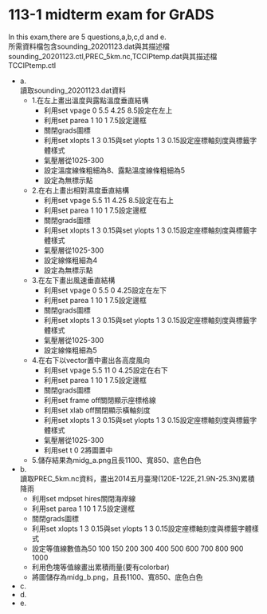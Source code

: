 # 113-1 midterm exam for GrADS
In this exam,there are 5 questions,a,b,c,d and e.  
所需資料檔包含sounding_20201123.dat與其描述檔sounding_20201123.ctl,PREC_5km.nc,TCCIPtemp.dat與其描述檔TCCIPtemp.ctl  
- a.  
  讀取sounding_20201123.dat資料  
  - 1.在左上畫出溫度與露點溫度垂直結構
    - 利用set vpage 0 5.5 4.25 8.5設定在左上
    - 利用set parea 1 10 1 7.5設定邊框
    - 關閉grads圖標
    - 利用set xlopts 1 3 0.15與set ylopts 1 3 0.15設定座標軸刻度與標籤字體樣式
    - 氣壓層從1025-300
    - 設定溫度線條粗細為8、露點溫度線條粗細為5
    - 設定為無標示點
  - 2.在右上畫出相對濕度垂直結構  
    - 利用set vpage 5.5 11 4.25 8.5設定在右上
    - 利用set parea 1 10 1 7.5設定邊框
    - 關閉grads圖標
    - 利用set xlopts 1 3 0.15與set ylopts 1 3 0.15設定座標軸刻度與標籤字體樣式
    - 氣壓層從1025-300
    - 設定線條粗細為4
    - 設定為無標示點  
  - 3.在左下畫出風速垂直結構
    - 利用set vpage 0 5.5 0 4.25設定在左下
    - 利用set parea 1 10 1 7.5設定邊框
    - 關閉grads圖標
    - 利用set xlopts 1 3 0.15與set ylopts 1 3 0.15設定座標軸刻度與標籤字體樣式
    - 氣壓層從1025-300
    - 設定線條粗細為5  
  - 4.在右下以vector置中畫出各高度風向
    - 利用set vpage 5.5 11 0 4.25設定在右下
    - 利用set parea 1 10 1 7.5設定邊框
    - 關閉grads圖標
    - 利用set frame off關閉顯示座標格線
    - 利用set xlab off關閉顯示橫軸刻度
    - 利用set xlopts 1 3 0.15與set ylopts 1 3 0.15設定座標軸刻度與標籤字體樣式
    - 氣壓層從1025-300
    - 利用set t 0 2將圖置中
  - 5.儲存結果為midg_a.png且長1100、寬850、底色白色
- b.  
  讀取PREC_5km.nc資料，畫出2014五月臺灣(120E-122E,21.9N-25.3N)累積降雨
  - 利用set mdpset hires關閉海岸線
  - 利用set parea 1 10 1 7.5設定邊框
  - 關閉grads圖標
  - 利用set xlopts 1 3 0.15與set ylopts 1 3 0.15設定座標軸刻度與標籤字體樣式
  - 設定等值線數值為50 100 150 200 300 400 500 600 700 800 900 1000
  - 利用色塊等值線畫出累積雨量(要有colorbar)
  - 將圖儲存為midg_b.png，且長1100、寬850、底色白色  
- c.
- d.
- e.
